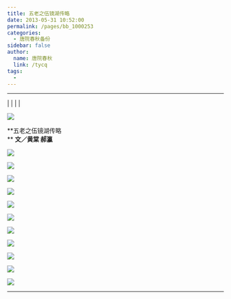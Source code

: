 ```yaml
---
title: 五老之伍镜湖传略
date: 2013-05-31 10:52:00
permalink: /pages/bb_1000253
categories: 
  - 唐院春秋备份
sidebar: false
author: 
  name: 唐院春秋
  link: /tycq
tags: 
  - 
---
```


* * *

  
|  |  |  |

![](/pic/img.bimg.126.net_photo_UK2yLIkrf7m1it61oTc_nw==_1453536779734980769.jpg)

**五老之伍镜湖传略  
** **文／黄棠 郝瀛**

![](/pic/img0.ph.126.net_bR2YwUVReqkEbkQwU74tdA==_1703205084176287695.jpg)

![](/pic/img1.ph.126.net_k-Hu-_q_Eq4tveYH79_5iA==_2563111137945230683.jpg)

![](/pic/img2.ph.126.net_U_tz_X2GR0qZ3Pg2C3pNsw==_3400217718764798969.jpg)

![](/pic/img2.ph.126.net_MkhvZt7ydkYUgKuZC7AECg==_6597202807565543123.jpg)

![](/pic/img1.ph.126.net_DYryWc9h_yICOrFoMe7GUw==_1334191389626515096.jpg)

![](/pic/img0.ph.126.net_URUoAVV10-_3CRZhuOOKag==_1018376465757160053.jpg)

![](/pic/img0.ph.126.net_ZkX-QIDBk2Zn1P6DAuZKZA==_6597175319774849121.jpg)

![](/pic/img0.ph.126.net_SkoapWgXGo9d3CdH64nbAA==_6597174220263221367.jpg)

![](/pic/img2.ph.126.net_Ps5CyQaBtEPE_Kpw_amA6g==_995858467620431951.jpg)

![](/pic/img2.ph.126.net_oexkRll7TwxJEwXmg3FRuA==_284008251601160729.jpg)

![](/pic/img1.ph.126.net_AbqF86nP9tFaijwDui0vNw==_1677309386318907004.jpg)

  
  
---